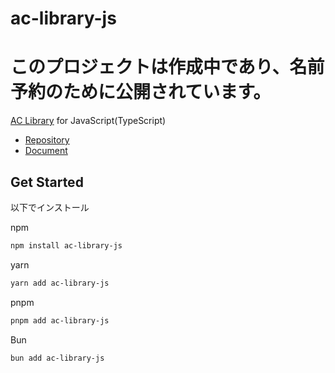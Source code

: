 # ac-library-js

# このプロジェクトは作成中であり、名前予約のために公開されています。

[AC Library](https://github.com/atcoder/ac-library/) for JavaScript(TypeScript)

- [Repository](https://github.com/e6nlaq/ac-library-js)
- [Document](https://github.com/e6nlaq/ac-library-js/wiki)


## Get Started

以下でインストール

npm
```bash
npm install ac-library-js
```

yarn
```bash
yarn add ac-library-js
```

pnpm
```bash
pnpm add ac-library-js
```

Bun
```bash
bun add ac-library-js
```

